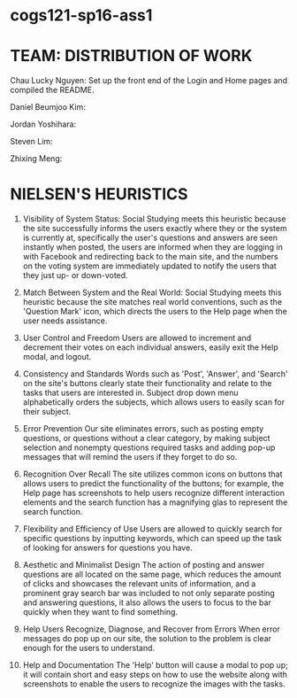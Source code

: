 # cogs121-sp16-ass1

TEAM: DISTRIBUTION OF WORK
==========================
Chau Lucky Nguyen: Set up the front end of the Login and Home pages and compiled the README.  

Daniel Beumjoo Kim:


Jordan Yoshihara:


Steven Lim:


Zhixing Meng:


NIELSEN'S HEURISTICS 
====================

1. Visibility of System Status: 
Social Studying meets this heuristic because the site successfully informs the users exactly where they or the system is currently at, specifically the user's questions and answers are seen instantly when posted, the users are informed when they are logging in with Facebook and redirecting back to the main site, and the numbers on the voting system are immediately updated to notify the users that they just up- or down-voted.

2. Match Between System and the Real World:
Social Studying meets this heuristic because the site matches real world conventions, such as the 'Question Mark' icon, which directs the users to the Help page when the user needs assistance. 

3. User Control and Freedom
Users are allowed to increment and decrement their votes on each individual answers, easily exit the Help modal, and logout. 

4. Consistency and Standards
Words such as 'Post', 'Answer', and 'Search' on the site's buttons clearly state their functionality and relate to the tasks that users are interested in. Subject drop down menu alphabetically orders the subjects, which allows users to easily scan for their subject.

5. Error Prevention 
Our site eliminates errors, such as posting empty questions, or questions without a clear category, by making subject selection and nonempty questions required tasks and adding pop-up messages that will remind the users if they forget to do so. 

6. Recognition Over Recall
The site utilizes common icons on buttons that allows users to predict the functionality of the buttons; for example, the Help page has screenshots to help users recognize different interaction elements and the search function has a magnifying glas to represent the search function. 

7. Flexibility and Efficiency of Use
Users are allowed to quickly search for specific questions by inputting keywords, which can speed up the task of looking for answers for questions you have. 

8. Aesthetic and Minimalist Design 
The action of posting and answer questions are all located on the same page, which reduces the amount of clicks and showcases the relevant units of information, and a prominent gray search bar was included to not only separate posting and answering questions, it also allows the users to focus to the bar quickly when they want to find something. 

9. Help Users Recognize, Diagnose, and Recover from Errors
When error messages do pop up on our site, the solution to the problem is clear enough for the users to understand. 

10. Help and Documentation 
The 'Help' button will cause a modal to pop up; it will contain short and easy steps on how to use the website along with screenshots to enable the users to recognize the images with the tasks. 
